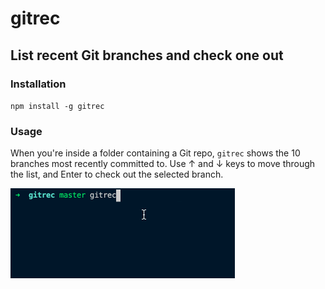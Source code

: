 # gitrec

## List recent Git branches and check one out

### Installation

`npm install -g gitrec`

### Usage

When you're inside a folder containing a Git repo, `gitrec` shows the 10 branches most recently committed to. Use ↑ and ↓ keys to move through the list, and Enter to check out the selected branch.

![Screenshot](https://github.com/andfinally/uploads/raw/master/2020/08/gitrec.gif)